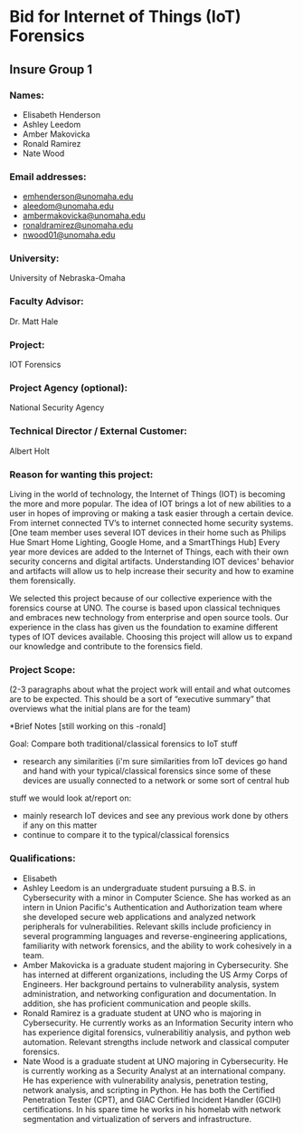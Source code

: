 # Bid for Internet of Things (IoT) Forensics
## Insure Group 1


### Names:
* Elisabeth Henderson
* Ashley Leedom
* Amber Makovicka
* Ronald Ramirez
* Nate Wood

### Email addresses:
* emhenderson@unomaha.edu
* aleedom@unomaha.edu
* ambermakovicka@unomaha.edu
* ronaldramirez@unomaha.edu
* nwood01@unomaha.edu

### University:
University of Nebraska-Omaha

### Faculty Advisor:
Dr. Matt Hale

### Project:
IOT Forensics

### Project Agency (optional):
National Security Agency

### Technical Director / External Customer:
Albert Holt

### Reason for wanting this project:

Living in the world of technology, the Internet of Things (IOT) is becoming the more and more popular. The idea of IOT brings a lot of new abilities to a user in hopes of improving or making a task easier through a certain device. From internet connected TV’s to internet connected home security systems. [One team member uses several IOT devices in their home such as Philips Hue Smart Home Lighting, Google Home, and a SmartThings Hub] Every year more devices are added to the Internet of Things, each with their own security concerns and digital artifacts. Understanding IOT devices' behavior and artifacts will allow us to help increase their security and how to examine them forensically. 

We selected this project because of our collective experience with the forensics course at UNO.  The course is based upon classical techniques and embraces new technology from enterprise and open source tools. Our experience in the class has given us the foundation to examine different types of IOT devices available. Choosing this project will allow us to expand our knowledge and contribute to the forensics field. 

### Project Scope:

(2-3 paragraphs about what the project work will entail and what outcomes are to be expected. This should be a sort of “executive summary” that overviews what the initial plans are for the team)



*Brief Notes [still working on this -ronald]

Goal: Compare both traditional/classical forensics to IoT stuff
- research any similarities (i'm sure similarities from IoT devices go hand and hand with your typical/classical forensics since some of these devices are usually connected to a network or some sort of central hub

stuff we would look at/report on:
- mainly research IoT devices and see any previous work done by others if any on this matter
- continue to compare it to the typical/classical forensics 

### Qualifications:

* Elisabeth 
* Ashley Leedom is an undergraduate student pursuing a B.S. in Cybersecurity with a minor in Computer Science.  She has worked as an intern in Union Pacific's Authentication and Authorization team where she developed secure web applications and analyzed network peripherals for vulnerabilities.  Relevant skills include proficiency in several programming languages and reverse-engineering applications, familiarity with network forensics, and the ability to work cohesively in a team.   
* Amber Makovicka is a graduate student majoring in Cybersecurity. She has interned at different organizations, including the US Army Corps of Engineers. Her background pertains to vulnerability analysis, system administration, and networking configuration and documentation. In addition, she has proficient communication and people skills. 
* Ronald Ramirez is a graduate student at UNO who is majoring in Cybersecurity. He currently works as an Information Security intern who has experience digital forensics, vulnerabilitiy analysis, and python web automation. Relevant strengths include network and classical computer forensics. 
* Nate Wood is a graduate student at UNO majoring in Cybersecurity. He is currently working as a Security Analyst at an international company. He has experience with vulnerability analysis, penetration testing, network analysis, and scripting in Python. He has both the Certified Penetration Tester (CPT), and GIAC Certified Incident Handler (GCIH) certifications. In his spare time he works in his homelab with network segmentation and virtualization of servers and infrastructure. 
